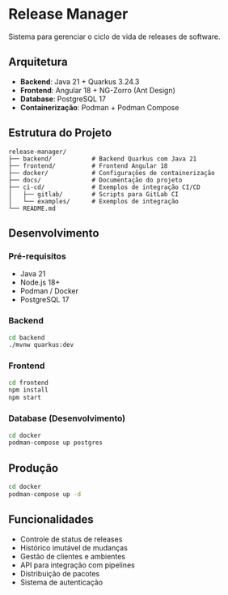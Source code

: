 # Release Manager

Sistema para gerenciar o ciclo de vida de releases de software.

## Arquitetura

- **Backend**: Java 21 + Quarkus 3.24.3
- **Frontend**: Angular 18 + NG-Zorro (Ant Design)
- **Database**: PostgreSQL 17
- **Containerização**: Podman + Podman Compose

## Estrutura do Projeto

```
release-manager/
├── backend/           # Backend Quarkus com Java 21
├── frontend/          # Frontend Angular 18
├── docker/            # Configurações de containerização
├── docs/              # Documentação do projeto
├── ci-cd/             # Exemplos de integração CI/CD
│   ├── gitlab/        # Scripts para GitLab CI
│   └── examples/      # Exemplos de integração
└── README.md
```

## Desenvolvimento

### Pré-requisitos

- Java 21
- Node.js 18+
- Podman / Docker
- PostgreSQL 17

### Backend

```bash
cd backend
./mvnw quarkus:dev
```

### Frontend

```bash
cd frontend
npm install
npm start
```

### Database (Desenvolvimento)

```bash
cd docker
podman-compose up postgres
```

## Produção

```bash
cd docker
podman-compose up -d
```

## Funcionalidades

- Controle de status de releases
- Histórico imutável de mudanças
- Gestão de clientes e ambientes
- API para integração com pipelines
- Distribuição de pacotes
- Sistema de autenticação